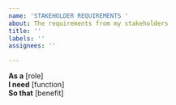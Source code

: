```yaml
---
name: 'STAKEHOLDER REQUIREMENTS '
about: The requirements from my stakeholders
title: ''
labels: ''
assignees: ''

---
```


**As a** [role]  
 **I need** [function]  
 **So that** [benefit]
